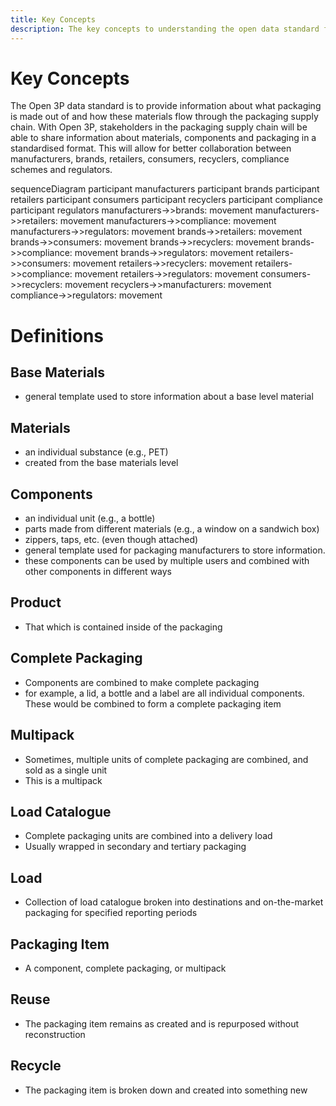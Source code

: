 ```yaml
---
title: Key Concepts
description: The key concepts to understanding the open data standard for the packaging value chain.
---
```


# Key Concepts

The Open 3P data standard is to provide information about what packaging is made out of and how these materials flow through the packaging supply chain. With Open 3P, stakeholders in the packaging supply chain will be able to share information about materials, components and packaging in a standardised format. This will allow for better collaboration between manufacturers, brands, retailers, consumers, recyclers, compliance schemes and regulators.

sequenceDiagram
    participant manufacturers
    participant brands
    participant retailers
    participant consumers
    participant recyclers
    participant compliance
    participant regulators
    manufacturers->>brands: movement
    manufacturers->>retailers: movement
    manufacturers->>compliance: movement
    manufacturers->>regulators: movement
    brands->>retailers: movement
    brands->>consumers: movement
    brands->>recyclers: movement
    brands->>compliance: movement
    brands->>regulators: movement
    retailers->>consumers: movement
    retailers->>recyclers: movement
    retailers->>compliance: movement
    retailers->>regulators: movement
    consumers->>recyclers: movement
    recyclers->>manufacturers: movement
    compliance->>regulators: movement

# Definitions

## Base Materials
- general template used to store information about a base level material

## Materials
- an individual substance (e.g., PET)
- created from the base materials level

## Components
- an individual unit (e.g., a bottle)
- parts made from different materials (e.g., a window on a sandwich box)
- zippers, taps, etc. (even though attached)
- general template used for packaging manufacturers to store information.
- these components can be used by multiple users and combined with other components in different ways

## Product
- That which is contained inside of the packaging

## Complete Packaging
- Components are combined to make complete packaging
- for example, a lid, a bottle and a label are all individual components. These would be combined to form a complete packaging item

## Multipack
- Sometimes, multiple units of complete packaging are combined, and sold as a single unit
- This is a multipack

## Load Catalogue
- Complete packaging units are combined into a delivery load
- Usually wrapped in secondary and tertiary packaging 

## Load
- Collection of load catalogue broken into destinations and on-the-market packaging for specified reporting periods

## Packaging Item
- A component, complete packaging, or multipack 

## Reuse
- The packaging item remains as created and is repurposed without reconstruction

## Recycle
- The packaging item is broken down and created into something new


